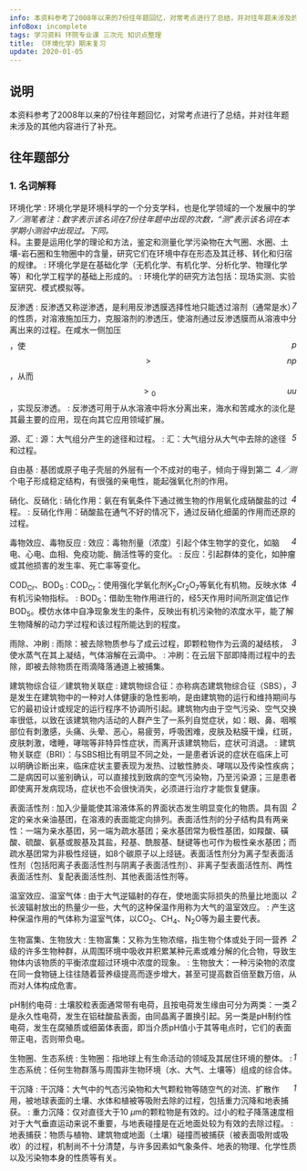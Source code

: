 ```yaml
---
info: 本资料参考了2008年以来的7份往年题回忆，对常考点进行了总结，并对往年题未涉及的其他内容进行了补充。
infoBox: incomplete
tags: 学习资料 环院专业课 三次元 知识点整理
title: 《环境化学》期末复习
update: 2020-01-05
---
```

<style>
    em {
        display: inline-block;
        float: right;
    }
</style>

## 说明
本资料参考了2008年以来的7份往年题回忆，对常考点进行了总结，并对往年题未涉及的其他内容进行了补充。

## 往年题部分
### 1. 名词解释
环境化学 *7／测<span class="fn">笔者注：数字表示该名词在7份往年题中出现的次数，“测”表示该名词在本学期小测验中出现过。下同。</span>*
: 环境化学是环境科学的一个分支学科，也是化学领域的一个发展中的学科。主要是运用化学的理论和方法，鉴定和测量化学污染物在大气圈、水圈、土壤-岩石圈和生物圈中的含量，研究它们在环境中存在形态及其迁移、转化和归宿的规律。
: 环境化学是在基础化学（无机化学、有机化学、分析化学、物理化学等）和化学工程学的基础上形成的。
: 环境化学的研究方法包括：现场实测、实验室研究、模式模拟等。

反渗透 *7*
: 反渗透又称逆渗透，是利用反渗透膜选择性地只能透过溶剂（通常是水）的性质，对溶液施加压力，克服溶剂的渗透压，使溶剂通过反渗透膜而从溶液中分离出来的过程。在咸水一侧加压$$p$$，使$$p > n$$，从而$$u > u_0$$，实现反渗透。 
: 反渗透可用于从水溶液中将水分离出来，海水和苦咸水的淡化是其最主要的应用，现在向其它应用领域扩展。

源、汇 *5*
: 源：大气组分产生的途径和过程。
: 汇：大气组分从大气中去除的途径和过程。

自由基 *4／测*
: 基团或原子电子壳层的外层有一个不成对的电子，倾向于得到第二个电子形成稳定结构，有很强的亲电性，能起强氧化剂的作用。 

硝化、反硝化 *4*
: 硝化作用：氨在有氧条件下通过微生物的作用氧化成硝酸盐的过程。
: 反硝化作用：硝酸盐在通气不好的情况下，通过反硝化细菌的作用而还原的过程。

毒物效应、毒物反应 *4*
: 效应：毒物剂量（浓度）引起个体生物学的变化，如脑电、心电、血相、免疫功能、酶活性等的变化。
: 反应：引起群体的变化，如肿瘤或其他损害的发生率、死亡率等变化。

COD<sub>Cr</sub>、BOD<sub>5</sub> *4*
: COD<sub>Cr</sub>：使用强化学氧化剂K<sub>2</sub>Cr<sub>2</sub>O<sub>7</sub>等氧化有机物。反映水体有机污染物指标。
: BOD<sub>5</sub>：借助生物作用进行的，经5天作用时间所测定值记作BOD<sub>5</sub>。模仿水体中自净现象发生的条件，反映出有机污染物的浓度水平，能了解生物降解的动力学过程和该过程所能达到的程度。

雨除、冲刷 *3*
: 雨除：被去除物质参与了成云过程，即颗粒物作为云滴的凝结核，使水蒸气在其上凝结，气体溶解在云滴中。
: 冲刷：在云层下部即降雨过程中的去除，即被去除物质在雨滴降落通道上被捕集。

建筑物综合征／建筑物关联症 *3*
: 建筑物综合征：亦称病态建筑物综合征（SBS），是发生在建筑物中的一种对人体健康的急性影响，是由建筑物的运行和维持期间与它的最初设计或规定的运行程序不协调所引起。建筑物内由于空气污染、空气交换率很低，以致在该建筑物内活动的人群产生了一系列自觉症状，如：眼、鼻、咽喉部位有刺激感，头痛、头晕、恶心，易疲劳，呼吸困难，皮肤及粘膜干燥，红斑，皮肤刺激，嗜睡，哮喘等非特异性症状，而离开该建筑物后，症状可消退。
: 建筑物关联症（BRI）：与SBS相比有明显不同之处，一是患者诉说的症状在临床上可以明确诊断出来，临床症状主要表现为发热、过敏性肺炎、哮喘以及传染性疾病；二是病因可以鉴别确认，可以直接找到致病的空气污染物，乃至污染源；三是患者即使离开发病现场，症状也不会很快消失，必须进行治疗才能恢复健康。

表面活性剂 *2*
: 加入少量能使其溶液体系的界面状态发生明显变化的物质。具有固定的亲水亲油基团，在溶液的表面能定向排列。表面活性剂的分子结构具有两亲性：一端为亲水基团，另一端为疏水基团；亲水基团常为极性基团，如羧酸、磺酸、硫酸、氨基或胺基及其盐，羟基、酰胺基、醚键等也可作为极性亲水基团；而疏水基团常为非极性烃链，如8个碳原子以上烃链。表面活性剂分为离子型表面活性剂（包括阳离子表面活性剂与阴离子表面活性剂）、非离子型表面活性剂、两性表面活性剂、复配表面活性剂、其他表面活性剂等。

温室效应、温室气体 *2*
: 由于大气逆辐射的存在，使地面实际损失的热量比地面以长波辐射放出的热量少一些，大气的这种保温作用称为大气的温室效应。
: 产生这种保温作用的气体称为温室气体，以CO<sub>2</sub>、CH<sub>4</sub>、N<sub>2</sub>O等为最主要代表。

生物富集、生物放大 *2*
: 生物富集：又称为生物浓缩，指生物个体或处于同一营养级的许多生物种群，从周围环境中吸收并积累某种元素或难分解的化合物，导致生物体内该物质的平衡浓度超过环境中浓度的现象。
: 生物放大：一种污染物的浓度在同一食物链上往往随着营养级提高而逐步增大，甚至可提高数百倍至数万倍，从而对人体构成危害。

pH制约电荷 *2*
: 土壤胶粒表面通常带有电荷，且按电荷发生缘由可分为两类：一类是永久性电荷，发生在铝硅酸盐表面，由同晶离子置换引起。另一类是pH制约性电荷，发生在腐殖质或细菌体表面，即当介质pH值小于其等电点时，它们的表面带正电，否则带负电。


生物圈、生态系统 *1*
: 生物圈：指地球上有生命活动的领域及其居住环境的整体。
: 生态系统：任何生物群落与周围非生物环境（水、大气、土壤等）组成的综合体。

干沉降 *1*
: 干沉降：大气中的气态污染物和大气颗粒物等随空气的对流、扩散作用，被地球表面的土壤、水体和植被等吸附去除的过程，包括重力沉降和地表捕获。
: 重力沉降：仅对直径大于10&nbsp;<i>μ</i>m的颗粒物是有效的。过小的粒子降落速度相对于大气垂直运动来说不重要，与地表碰撞是在近地面处较为有效的去除过程。
: 地表捕获：物质与植物、建筑物或地面（土壤）碰撞而被捕获（被表面吸附或吸收）的过程，机制尚不十分清楚，与许多因素如气象条件、地表的物理、化学性质以及污染物本身的性质等有关。

